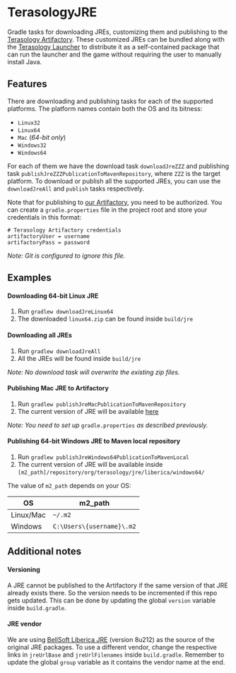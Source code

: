 TerasologyJRE
=============
Gradle tasks for downloading JREs, customizing them and publishing to the
[Terasology Artifactory](http://artifactory.terasology.org). These
customized JREs can be bundled along with the
[Terasology Launcher](https://github.com/MovingBlocks/TerasologyLauncher/)
to distribute it as a self-contained package that can run the launcher and
the game without requiring the user to manually install Java. 

## Features
There are downloading and publishing tasks for each of the supported
platforms. The platform names contain both the OS and its bitness:
- `Linux32`
- `Linux64`
- `Mac` (_64-bit only_)
- `Windows32`
- `Windows64`

For each of them we have the download task `downloadJreZZZ` and publishing
task `publishJreZZZPublicationToMavenRepository`, where `ZZZ` is the
target platform. To download or publish all the supported JREs, you can
use the `downloadJreAll` and `publish` tasks respectively. 

Note that for publishing to [our Artifactory](http://artifactory.terasology.org),
you need to be authorized. You can create a `gradle.properties` file in
the project root and store your credentials in this format:
```properties
# Terasology Artifactory credentials
artifactoryUser = username
artifactoryPass = password
``` 
_Note: Git is configured to ignore this file._

## Examples
#### Downloading 64-bit Linux JRE
1. Run `gradlew downloadJreLinux64`
2. The downloaded `linux64.zip` can be found inside `build/jre`

#### Downloading all JREs
1. Run `gradlew downloadJreAll`
2. All the JREs will be found inside `build/jre`

_Note: No download task will overwrite the existing zip files._

#### Publishing Mac JRE to Artifactory
1. Run `gradlew publishJreMacPublicationToMavenRepository`
2. The current version of JRE will be available [here](http://artifactory.terasology.org/artifactory/libs-release-local/org/terasology/jre/liberica/mac/)

_Note: You need to set up_ `gradle.properties` _as described previously._

#### Publishing 64-bit Windows JRE to Maven local repository
1. Run `gradlew publishJreWindows64PublicationToMavenLocal`
2. The current version of JRE will be available inside <br/>`[m2_path]/repository/org/terasology/jre/liberica/windows64/`

The value of `m2_path` depends on your OS:

|OS  |m2_path  |
|----|---------|
|Linux/Mac | `~/.m2`|
|Windows | `C:\Users\{username}\.m2`|

## Additional notes
#### Versioning
A JRE cannot be published to the Artifactory if the same version of that
JRE already exists there. So the version needs to be incremented if this
repo gets updated. This can be done by updating the global `version`
variable inside `build.gradle`. 

#### JRE vendor
We are using [BellSoft Liberica JRE](https://bell-sw.com/pages/java-8u212/)
(version 8u212) as the source of the original JRE packages. To use a
different vendor, change the respective links in `jreUrlBase` and
`jreUrlFilenames` inside `build.gradle`. Remember to update the global
`group` variable as it contains the vendor name at the end.
